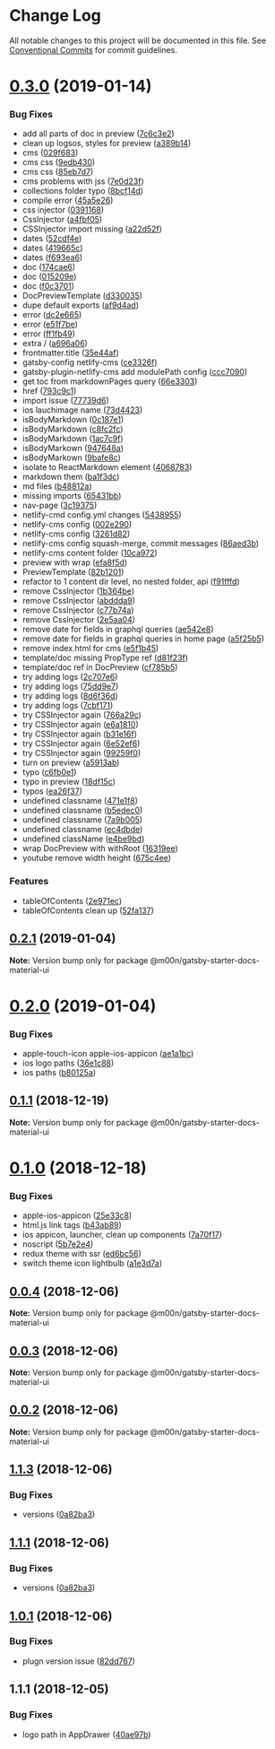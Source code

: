 # Change Log

All notable changes to this project will be documented in this file.
See [Conventional Commits](https://conventionalcommits.org) for commit guidelines.

# [0.3.0](https://github.com/6stars/gatsby-docs/compare/@m00n/gatsby-starter-docs-material-ui@0.2.1...@m00n/gatsby-starter-docs-material-ui@0.3.0) (2019-01-14)

### Bug Fixes

- add all parts of doc in preview ([7c6c3e2](https://github.com/6stars/gatsby-docs/commit/7c6c3e2))
- clean up logsos, styles for preview ([a389b14](https://github.com/6stars/gatsby-docs/commit/a389b14))
- cms ([029f683](https://github.com/6stars/gatsby-docs/commit/029f683))
- cms css ([9edb430](https://github.com/6stars/gatsby-docs/commit/9edb430))
- cms css ([85eb7d7](https://github.com/6stars/gatsby-docs/commit/85eb7d7))
- cms problems with jss ([7e0d23f](https://github.com/6stars/gatsby-docs/commit/7e0d23f))
- collections folder typo ([8bcf14d](https://github.com/6stars/gatsby-docs/commit/8bcf14d))
- compile error ([45a5e26](https://github.com/6stars/gatsby-docs/commit/45a5e26))
- css injector ([0391168](https://github.com/6stars/gatsby-docs/commit/0391168))
- CssInjector ([a4fbf05](https://github.com/6stars/gatsby-docs/commit/a4fbf05))
- CSSInjector import missing ([a22d52f](https://github.com/6stars/gatsby-docs/commit/a22d52f))
- dates ([52cdf4e](https://github.com/6stars/gatsby-docs/commit/52cdf4e))
- dates ([419665c](https://github.com/6stars/gatsby-docs/commit/419665c))
- dates ([f693ea6](https://github.com/6stars/gatsby-docs/commit/f693ea6))
- doc ([174cae6](https://github.com/6stars/gatsby-docs/commit/174cae6))
- doc ([015209e](https://github.com/6stars/gatsby-docs/commit/015209e))
- doc ([f0c3701](https://github.com/6stars/gatsby-docs/commit/f0c3701))
- DocPreviewTemplate ([d330035](https://github.com/6stars/gatsby-docs/commit/d330035))
- dupe default exports ([af9d4ad](https://github.com/6stars/gatsby-docs/commit/af9d4ad))
- error ([dc2e665](https://github.com/6stars/gatsby-docs/commit/dc2e665))
- error ([e51f7be](https://github.com/6stars/gatsby-docs/commit/e51f7be))
- error ([ff1fb49](https://github.com/6stars/gatsby-docs/commit/ff1fb49))
- extra / ([a696a06](https://github.com/6stars/gatsby-docs/commit/a696a06))
- frontmatter.title ([35e44af](https://github.com/6stars/gatsby-docs/commit/35e44af))
- gatsby-config netlify-cms ([ce3326f](https://github.com/6stars/gatsby-docs/commit/ce3326f))
- gatsby-plugin-netlify-cms add modulePath config ([ccc7090](https://github.com/6stars/gatsby-docs/commit/ccc7090))
- get toc from markdownPages query ([66e3303](https://github.com/6stars/gatsby-docs/commit/66e3303))
- href ([793c9c1](https://github.com/6stars/gatsby-docs/commit/793c9c1))
- import issue ([77739d6](https://github.com/6stars/gatsby-docs/commit/77739d6))
- ios lauchimage name ([73d4423](https://github.com/6stars/gatsby-docs/commit/73d4423))
- isBodyMarkdown ([0c187e1](https://github.com/6stars/gatsby-docs/commit/0c187e1))
- isBodyMarkdown ([c8fc2fc](https://github.com/6stars/gatsby-docs/commit/c8fc2fc))
- isBodyMarkdown ([1ac7c9f](https://github.com/6stars/gatsby-docs/commit/1ac7c9f))
- isBodyMarkown ([947648a](https://github.com/6stars/gatsby-docs/commit/947648a))
- isBodyMarkown ([9bafe8c](https://github.com/6stars/gatsby-docs/commit/9bafe8c))
- isolate to ReactMarkdown element ([4068783](https://github.com/6stars/gatsby-docs/commit/4068783))
- markdown them ([ba1f3dc](https://github.com/6stars/gatsby-docs/commit/ba1f3dc))
- md files ([b48812a](https://github.com/6stars/gatsby-docs/commit/b48812a))
- missing imports ([65431bb](https://github.com/6stars/gatsby-docs/commit/65431bb))
- nav-page ([3c19375](https://github.com/6stars/gatsby-docs/commit/3c19375))
- netlify-cmd config.yml changes ([5438955](https://github.com/6stars/gatsby-docs/commit/5438955))
- netlify-cms config ([002e290](https://github.com/6stars/gatsby-docs/commit/002e290))
- netlify-cms config ([3261d82](https://github.com/6stars/gatsby-docs/commit/3261d82))
- netlify-cms config squash-merge, commit messages ([86aed3b](https://github.com/6stars/gatsby-docs/commit/86aed3b))
- netlify-cms content folder ([10ca972](https://github.com/6stars/gatsby-docs/commit/10ca972))
- preview with wrap ([efa8f5d](https://github.com/6stars/gatsby-docs/commit/efa8f5d))
- PreviewTemplate ([82b1201](https://github.com/6stars/gatsby-docs/commit/82b1201))
- refactor to 1 content dir level, no nested folder, api ([f91fffd](https://github.com/6stars/gatsby-docs/commit/f91fffd))
- remove CssInjector ([1b364be](https://github.com/6stars/gatsby-docs/commit/1b364be))
- remove CssInjector ([abddda9](https://github.com/6stars/gatsby-docs/commit/abddda9))
- remove CssInjector ([c77b74a](https://github.com/6stars/gatsby-docs/commit/c77b74a))
- remove CssInjector ([2e5aa04](https://github.com/6stars/gatsby-docs/commit/2e5aa04))
- remove date for fields in graphql queries ([ae542e8](https://github.com/6stars/gatsby-docs/commit/ae542e8))
- remove date for fields in graphql queries in home page ([a5f25b5](https://github.com/6stars/gatsby-docs/commit/a5f25b5))
- remove index.html for cms ([e5f1b45](https://github.com/6stars/gatsby-docs/commit/e5f1b45))
- template/doc missing PropType ref ([d81f23f](https://github.com/6stars/gatsby-docs/commit/d81f23f))
- template/doc ref in DocPreview ([cf785b5](https://github.com/6stars/gatsby-docs/commit/cf785b5))
- try adding logs ([2c707e6](https://github.com/6stars/gatsby-docs/commit/2c707e6))
- try adding logs ([75dd9e7](https://github.com/6stars/gatsby-docs/commit/75dd9e7))
- try adding logs ([8d6f36d](https://github.com/6stars/gatsby-docs/commit/8d6f36d))
- try adding logs ([7cbf171](https://github.com/6stars/gatsby-docs/commit/7cbf171))
- try CSSInjector again ([766a29c](https://github.com/6stars/gatsby-docs/commit/766a29c))
- try CSSInjector again ([e6a1810](https://github.com/6stars/gatsby-docs/commit/e6a1810))
- try CSSInjector again ([b31e16f](https://github.com/6stars/gatsby-docs/commit/b31e16f))
- try CSSInjector again ([6e52ef6](https://github.com/6stars/gatsby-docs/commit/6e52ef6))
- try CSSInjector again ([99259f0](https://github.com/6stars/gatsby-docs/commit/99259f0))
- turn on preview ([a5913ab](https://github.com/6stars/gatsby-docs/commit/a5913ab))
- typo ([c6fb0e1](https://github.com/6stars/gatsby-docs/commit/c6fb0e1))
- typo in preview ([18df15c](https://github.com/6stars/gatsby-docs/commit/18df15c))
- typos ([ea26f37](https://github.com/6stars/gatsby-docs/commit/ea26f37))
- undefined classname ([471e1f8](https://github.com/6stars/gatsby-docs/commit/471e1f8))
- undefined classname ([b5edec0](https://github.com/6stars/gatsby-docs/commit/b5edec0))
- undefined classname ([7a9b005](https://github.com/6stars/gatsby-docs/commit/7a9b005))
- undefined classname ([ec4dbde](https://github.com/6stars/gatsby-docs/commit/ec4dbde))
- undefined className ([e4be9bd](https://github.com/6stars/gatsby-docs/commit/e4be9bd))
- wrap DocPreview with withRoot ([16319ee](https://github.com/6stars/gatsby-docs/commit/16319ee))
- youtube remove width height ([675c4ee](https://github.com/6stars/gatsby-docs/commit/675c4ee))

### Features

- tableOfContents ([2e971ec](https://github.com/6stars/gatsby-docs/commit/2e971ec))
- tableOfContents clean up ([52fa137](https://github.com/6stars/gatsby-docs/commit/52fa137))

## [0.2.1](https://github.com/6stars/gatsby-docs/compare/@m00n/gatsby-starter-docs-material-ui@0.2.0...@m00n/gatsby-starter-docs-material-ui@0.2.1) (2019-01-04)

**Note:** Version bump only for package @m00n/gatsby-starter-docs-material-ui

# [0.2.0](https://github.com/6stars/gatsby-docs/compare/@m00n/gatsby-starter-docs-material-ui@0.1.1...@m00n/gatsby-starter-docs-material-ui@0.2.0) (2019-01-04)

### Bug Fixes

- apple-touch-icon apple-ios-appicon ([ae1a1bc](https://github.com/6stars/gatsby-docs/commit/ae1a1bc))
- ios logo paths ([36e1c88](https://github.com/6stars/gatsby-docs/commit/36e1c88))
- ios paths ([b80125a](https://github.com/6stars/gatsby-docs/commit/b80125a))

## [0.1.1](https://github.com/6stars/gatsby-docs/compare/@m00n/gatsby-starter-docs-material-ui@0.1.0...@m00n/gatsby-starter-docs-material-ui@0.1.1) (2018-12-19)

**Note:** Version bump only for package @m00n/gatsby-starter-docs-material-ui

# [0.1.0](https://github.com/6stars/gatsby-docs/compare/@m00n/gatsby-starter-docs-material-ui@0.0.4...@m00n/gatsby-starter-docs-material-ui@0.1.0) (2018-12-18)

### Bug Fixes

- apple-ios-appicon ([25e33c8](https://github.com/6stars/gatsby-docs/commit/25e33c8))
- html.js link tags ([b43ab89](https://github.com/6stars/gatsby-docs/commit/b43ab89))
- ios appicon, launcher, clean up components ([7a70f17](https://github.com/6stars/gatsby-docs/commit/7a70f17))
- noscript ([5b7e2e4](https://github.com/6stars/gatsby-docs/commit/5b7e2e4))
- redux theme with ssr ([ed6bc56](https://github.com/6stars/gatsby-docs/commit/ed6bc56))
- switch theme icon lightbulb ([a1e3d7a](https://github.com/6stars/gatsby-docs/commit/a1e3d7a))

## [0.0.4](https://github.com/6stars/gatsby-docs/compare/@m00n/gatsby-starter-docs-material-ui@0.0.3...@m00n/gatsby-starter-docs-material-ui@0.0.4) (2018-12-06)

**Note:** Version bump only for package @m00n/gatsby-starter-docs-material-ui

## [0.0.3](https://github.com/6stars/gatsby-docs/compare/@m00n/gatsby-starter-docs-material-ui@0.0.2...@m00n/gatsby-starter-docs-material-ui@0.0.3) (2018-12-06)

**Note:** Version bump only for package @m00n/gatsby-starter-docs-material-ui

## [0.0.2](https://github.com/6stars/gatsby-docs/compare/@m00n/gatsby-starter-docs-material-ui@1.1.3...@m00n/gatsby-starter-docs-material-ui@0.0.2) (2018-12-06)

**Note:** Version bump only for package @m00n/gatsby-starter-docs-material-ui

## [1.1.3](https://github.com/6stars/gatsby-docs/compare/@m00n/gatsby-starter-docs-material-ui@1.0.1...@m00n/gatsby-starter-docs-material-ui@1.1.3) (2018-12-06)

### Bug Fixes

- versions ([0a82ba3](https://github.com/6stars/gatsby-docs/commit/0a82ba3))

## [1.1.1](https://github.com/6stars/gatsby-docs/compare/@m00n/gatsby-starter-docs-material-ui@1.0.1...@m00n/gatsby-starter-docs-material-ui@1.1.1) (2018-12-06)

### Bug Fixes

- versions ([0a82ba3](https://github.com/6stars/gatsby-docs/commit/0a82ba3))

## [1.0.1](https://github.com/6stars/gatsby-docs/compare/@m00n/gatsby-starter-docs-material-ui@1.1.1...@m00n/gatsby-starter-docs-material-ui@1.0.1) (2018-12-06)

### Bug Fixes

- plugn version issue ([82dd767](https://github.com/6stars/gatsby-docs/commit/82dd767))

## 1.1.1 (2018-12-05)

### Bug Fixes

- logo path in AppDrawer ([40ae97b](https://github.com/6stars/gatsby-docs/commit/40ae97b))
